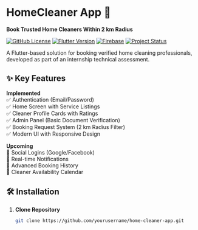 # HomeCleaner App 🧹  
**Book Trusted Home Cleaners Within 2 km Radius**  

[![GitHub License](https://img.shields.io/badge/license-MIT-blue.svg)](https://github.com/yourusername/home-cleaner-app/blob/main/LICENSE)
[![Flutter Version](https://img.shields.io/badge/flutter-3.22.2-blue)](https://flutter.dev)
[![Firebase](https://img.shields.io/badge/firebase-🔌%20connected-green)](https://firebase.google.com)
[![Project Status](https://img.shields.io/badge/status-🚧%20in%20progress-orange)](https://github.com/yourusername/home-cleaner-app)

A Flutter-based solution for booking verified home cleaning professionals, developed as part of an internship technical assessment.

## ✨ Key Features  
**Implemented**  
✅ Authentication (Email/Password)  
✅ Home Screen with Service Listings  
✅ Cleaner Profile Cards with Ratings  
✅ Admin Panel (Basic Document Verification)  
✅ Booking Request System (2 km Radius Filter)  
✅ Modern UI with Responsive Design  

**Upcoming**  
🔄 Social Logins (Google/Facebook)  
🔄 Real-time Notifications  
🔄 Advanced Booking History  
🔄 Cleaner Availability Calendar  

## 🛠️ Installation  
1. **Clone Repository**  
   ```bash
   git clone https://github.com/yourusername/home-cleaner-app.git
